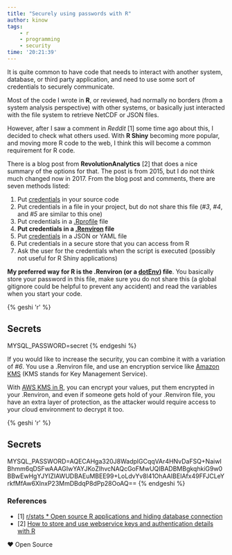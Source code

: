 ```yaml
---
title: "Securely using passwords with R"
author: kinow
tags: 
    - r
    - programming
    - security
time: '20:21:39'
---
```


It is quite common to have code that needs to interact with another system, database, or third party application, and need to use some sort of credentials to securely communicate.

Most of the code I wrote in **R**, or reviewed, had normally no borders (from a system analysis perspective) with other systems, or basically just interacted with the file system to retrieve NetCDF or JSON files.

However, after I saw a comment in *Reddit* [1] some time ago about this, I decided to check what others used. With **R Shiny** becoming more popular, and moving more R code to the web, I think this will become a common requirement for R code.

There is a blog post from **RevolutionAnalytics** [2] that does a nice summary of the options for that. The post is from 2015, but I do not think much changed now in 2017. From the blog post and comments, there are seven methods listed:

1. Put [credentials](https://github.com/ropensci/fishbaseapi/blob/80393023a958aee54e2daa58c337458db5480b84/config_template.yaml) in your source code
2. Put credentials in a file in your project, but do not share this file (*#3*, *#4*, and *#5* are similar to this one)
3. Put credentials in a [.Rprofile](https://csgillespie.github.io/efficientR/3-3-r-startup.html#rprofile) file
4. **Put credentials in a [.Renviron](https://csgillespie.github.io/efficientR/3-3-r-startup.html#renviron) file**
5. Put [credentials](https://github.com/ropensci/fishbaseapi/blob/80393023a958aee54e2daa58c337458db5480b84/config_template.yaml) in a JSON or YAML file
6. Put credentials in a secure store that you can access from R
7. Ask the user for the credentials when the script is executed (possibly not useful for R Shiny applications)

**My preferred way for R is the .Renviron (or a [dotEnv](https://github.com/gaborcsardi/dotenv)) file**. You basically store your password in this file, make sure you do not share this (a global gitignore could be helpful to prevent any accident) and read the variables when you start your code.

{% geshi 'r' %}
## Secrets
MYSQL_PASSWORD=secret
{% endgeshi %}

If you would like to increase the security, you can combine it with a variation of *#6*. You use a .Renviron file, and use an encryption service like [Amazon KMS](https://aws.amazon.com/kms/) (KMS stands for Key Management Service).

With [AWS KMS in R](https://github.com/cardcorp/AWR.KMS), you can encrypt your values, put them encrypted in your .Renviron, and even if someone gets hold of your .Renviron file, you have an extra layer of protection, as the attacker would require access to your cloud environment to decrypt it too.

{% geshi 'r' %}
## Secrets
MYSQL_PASSWORD=AQECAHga320J8WadplGCqqVAr4HNvDaFSQ+NaiwIBhmm6qDSFwAAAGIwYAYJKoZIhvcNAQcGoFMwUQIBADBMBgkqhkiG9w0BBwEwHgYJYIZIAWUDBAEuMBEE99+LoLdvYv8l41OhAAIBEIAfx49FFJCLeYrkfMfAw6XlnxP23MmDBdqP8dPp28OoAQ==
{% endgeshi %}

### References

- [1] [r/stats * Open source R applications and hiding database connection](https://www.reddit.com/r/rstats/comments/6aonwx/open_source_r_applications_and_hiding_database/)
- [2] [How to store and use webservice keys and authentication details with R](http://blog.revolutionanalytics.com/2015/11/how-to-store-and-use-authentication-details-with-r.html)

&hearts; Open Source
